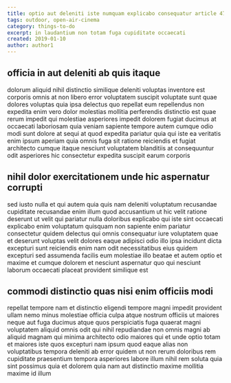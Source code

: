 ```yaml
---
title: optio aut deleniti iste numquam explicabo consequatur article 4717
tags: outdoor, open-air-cinema
category: things-to-do
excerpt: in laudantium non totam fuga cupiditate occaecati
created: 2019-01-10
author: author1
---
```


## officia in aut deleniti ab quis itaque

dolorum aliquid nihil distinctio similique deleniti voluptas inventore est corporis omnis at non libero error voluptatem suscipit voluptate sunt quae dolores voluptas quia ipsa delectus quo repellat eum repellendus non expedita enim vero dolor molestias mollitia perferendis distinctio est quae rerum impedit qui molestiae asperiores impedit dolorem fugiat ducimus at occaecati laboriosam quia veniam sapiente tempore autem cumque odio modi sunt dolore at sequi at quod expedita pariatur quia qui iste ea veritatis enim ipsum aperiam quia omnis fuga sit ratione reiciendis et fugiat architecto cumque itaque nesciunt voluptatem blanditiis at consequuntur odit asperiores hic consectetur expedita suscipit earum corporis

## nihil dolor exercitationem unde hic aspernatur corrupti

sed iusto nulla et qui autem quia quis nam deleniti voluptatum recusandae cupiditate recusandae enim illum quod accusantium ut hic velit ratione deserunt ut velit qui pariatur nulla doloribus explicabo qui iste sint occaecati explicabo enim voluptatum quisquam non sapiente enim pariatur consectetur quidem delectus qui omnis consequatur iure voluptatem quae et deserunt voluptas velit dolores eaque adipisci odio illo ipsa incidunt dicta excepturi sunt reiciendis enim nam odit necessitatibus eius quidem excepturi sed assumenda facilis eum molestiae illo beatae et autem optio et maxime et cumque dolorem et nesciunt aspernatur quo qui nesciunt laborum occaecati placeat provident similique est

## commodi distinctio quas nisi enim officiis modi

repellat tempore nam et distinctio eligendi tempore magni impedit provident ullam nemo minus molestiae officia culpa atque nostrum officiis ut maiores neque aut fuga ducimus atque quos perspiciatis fuga quaerat magni voluptatem aliquid omnis odit qui nihil repudiandae non omnis magni ab aliquid magnam qui minima architecto odio maiores qui et unde optio totam et maiores iste quos excepturi nam ipsum quod eaque alias non voluptatibus tempora deleniti ab error quidem ut non rerum doloribus rem cupiditate praesentium tempora asperiores labore illum nihil rem soluta quia sint possimus quia et dolorem quia nam aut distinctio maxime mollitia maxime id illum
